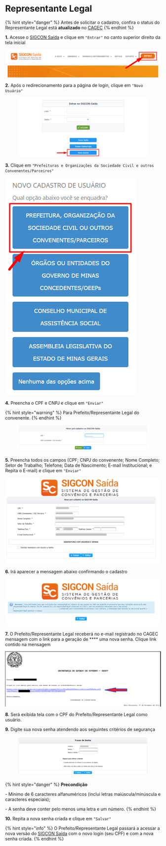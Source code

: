 # Representante Legal

{% hint style="danger" %}
Antes de solicitar o cadastro, confira o status do Representante Legal está **atualizado** no  [CAGEC](https://www.portalcagec.mg.gov.br/)
{% endhint %}

**1.** Acesse o [SIGCON Saída](https://sigconsaida.mg.gov.br/) e clique em `"Entrar"` no canto superior direito da tela inicial

![](<../../../.gitbook/assets/image (525).png>)

**2.** Após o redirecionamento para a página de login, clique em `"Novo Usuário"`

<figure><img src="../../../.gitbook/assets/image (10) (1).png" alt=""><figcaption></figcaption></figure>

**3.** Clique em `"Prefeituras e Organizações da Sociedade Civil e outros Convenentes/Parceiros"`

![](<../../../.gitbook/assets/image (514).png>)

**4.** Preencha o CPF e CNPJ e clique em `"Enviar"`

{% hint style="warning" %}
Para Prefeito/Representante Legal do convenente.
{% endhint %}

<figure><img src="../../../.gitbook/assets/image (1).png" alt=""><figcaption></figcaption></figure>

**5.** Preencha todos os campos (CPF; CNPJ do convenente; Nome Completo; Setor de Trabalho; Telefone; Data de Nascimento; E-mail Institucional; e Repita o E-mail) e clique em `"Enviar"`

![](<../../../.gitbook/assets/tela de pre cadastro.png>)

**6.**  Irá aparecer a mensagem abaixo confirmando o cadastro

![](<../../../.gitbook/assets/tela de pre cadastro aviso.png>)

**7.** O Prefeito/Representante Legal receberá no e-mail registrado no CAGEC mensagem com o link para a geração de **** uma nova senha. Clique link contido na mensagem

![](<../../../.gitbook/assets/image (513).png>)

**8.** Será exibida tela com o CPF do Prefeito/Representante Legal como usuário.

**9.** Digite sua nova senha atendendo aos seguintes critérios de segurança

<figure><img src="../../../.gitbook/assets/image (7).png" alt=""><figcaption></figcaption></figure>

{% hint style="danger" %}
**Precondição**

\- Mínimo de 6 caracteres alfanuméricos (inclui letras maiúscula/minúscula e caracteres especiais);

\- A senha deve conter pelo menos uma letra e um número.
{% endhint %}

**10.** Repita a nova senha criada e clique em `"Salvar"`

{% hint style="info" %}
O Prefeito/Representante Legal passará a acessar a nova versão do [SIGCON Saída](https://sigconsaida.mg.gov.br/) com o novo login (seu CPF) e com a nova senha criada.
{% endhint %}
